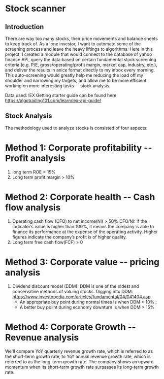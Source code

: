 # Stock scanner

## Introduction
There are way too many stocks, their price movements and balance sheets to keep track of. 
As a lone investor, I want to automate some of the screening process and leave the heavy liftings to algorithms.
Here in this project, I created a module that would connect to the database of yahoo finance API, query the data based on certain fundamental stock screening criteria (e.g. P/E, gross/operating/profit margin, market cap, industry, etc.), and deliver the results in anice format directly to my inbox every morning.
This auto-screening would greatly help me reducing the load off my shoulder and narrowing my targets, and allow me to be more efficient working on more interesting tasks -- stock analysis.   

Data used: IEX Getting starter guide can be found here https://algotrading101.com/learn/iex-api-guide/



## Stock Analysis
The methodology used to analyze stocks is consisted of four aspects:

# Method 1: Corporate profitability -- Profit analysis
1. long term ROE > 15%
2. Long term profit margin > 10%

# Method 2: Corporate health -- Cash flow analysis
1. Operating cash flow (CFO) to net income(NI) > 50%
CFO/NI: If the indicator’s value is higher than 100%, it means the company is able to finance its performance at the expense of the operating activity. Higher figures indicate the company’s profit is of higher quality.
2. Long term free cash flow(FCF) > 0

# Method 3: Corporate value -- pricing analysis
1. Dividend discount model (DDM): DDM is one of the oldest and conservative methods of valuing stocks.
Digging into DDM: https://www.investopedia.com/articles/fundamental/04/041404.asp
    - An appropriate buy point during normal times is when DDM > 10% ; 
    - A better buy poiint during economy downturn is when DDM > 15% 

# Method 4: Corporate Growth -- Revenue analysis
We'll compare YoY quarterly revenue growth rate, which is referred to as the short-term growth rate, to YoY annual revenue growth rate, which is referred to as the long-term growth rate.
The company shows an upward momentum when its short-term growth rate surpasses its long-term growth rate.


    

